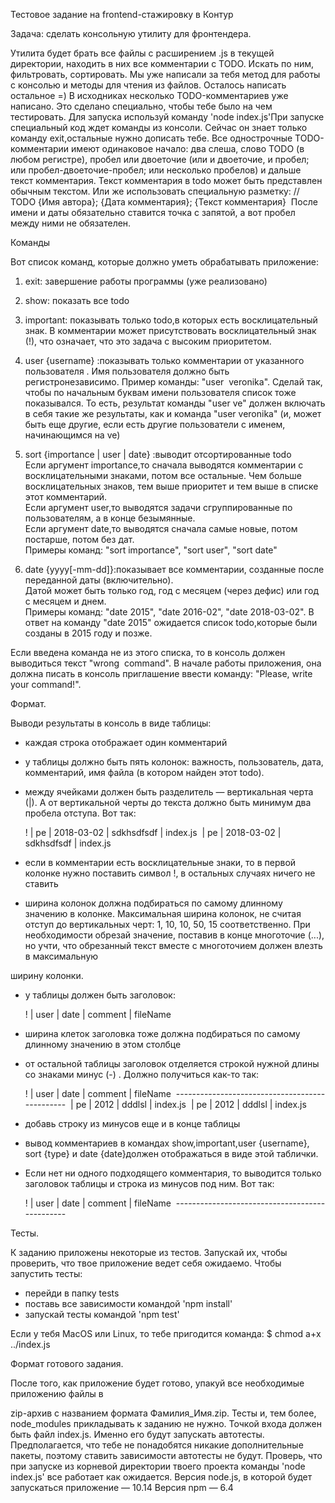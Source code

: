 Тестовое задание на frontend-стажировку в Контур 

 

Задача: сделать консольную утилиту для фронтендера. 

 

Утилита будет брать все файлы с расширением .js в текущей директории, находить в них 
все комментарии с TODO. Искать по ним, фильтровать, сортировать. 
Мы уже написали за тебя метод для работы с консолью и методы для чтения из файлов. 
Осталось написать остальное =) 
В исходниках несколько TODO-комментариев уже написано. Это сделано специально, 
чтобы тебе было на чем тестировать. 
Для запуска используй команду '​node index.js​'При запуске специальный код ждет 
команды из консоли. 
Сейчас он знает только команду ​exit​,остальные нужно дописать тебе. 
Все однострочные TODO-комментарии имеют одинаковое начало: два слеша, слово 
TODO (в любом регистре), пробел или двоеточие (или и двоеточие, и пробел; или 
пробел-двоеточие-пробел; или несколько пробелов) и дальше текст комментария. 
Текст комментария в todo может быть представлен обычным текстом. Или же 
использовать специальную разметку: 
// TODO {Имя автора}; {Дата комментария}; {Текст комментария} 
После имени и даты обязательно ставится точка с запятой, а вот пробел между ними не 
обязателен. 

 

 

Команды 

 

Вот список команд, которые должно уметь обрабатывать приложение: 
1. exit​: завершение работы программы (уже реализовано) 
2. show​: показать все ​todo 
3. important​: показывать только ​todo​,в которых есть восклицательный знак. 
В комментарии может присутствовать восклицательный знак (!), что означает, что 
это задача с высоким приоритетом. 
4. user {username} ​:показывать только комментарии от указанного 
пользователя . 
Имя пользователя должно быть регистронезависимо. Пример команды: "​user 
veronika​". Сделай так, чтобы по начальным буквам имени пользователя список 
тоже показывался. То есть, результат команды "​user ve​" должен включать в себя 
такие же результаты, как и команда "​user veronika​" (и, может быть еще другие, 
если есть другие пользователи с именем, начинающимся на ve) 


5. sort {importance | user | date} ​:выводит отсортированные todo  
Если аргумент ​importance​,то сначала выводятся комментарии с 
восклицательными знаками, потом все остальные.  Чем больше 
восклицательных знаков, тем выше приоритет и тем выше в списке этот 
комментарий.  
Если аргумент ​user​,то выводятся задачи сгруппированные по пользователям, а в 
конце безымянные.  
Если аргумент ​date​,то выводятся сначала самые новые, потом постарше, потом 
без дат.  
Примеры команд: "​sort importance"​, "​sort user​", "​sort date​" 
6. date {yyyy[-mm-dd]}​:показывает все комментарии, созданные после 
переданной даты (включительно).  
Датой может быть только год, год с месяцем (через дефис) или год с месяцем и 
днем.  
Примеры команд: "​date 2015​", "​date 2016-02​", "​date 2018-03-02​". 
В ответ на команду  "​date 2015​" ожидается список t​odo​,которые были созданы в 
2015 году и позже. 

 

Если введена команда не из этого списка, то в консоль должен выводиться текст "​wrong 
command​". 
В начале работы приложения, она должна писать в консоль приглашение ввести 
команду: "​Please, write your command!​". 

 

 

Формат. 

 

Выводи результаты в консоль в виде таблицы: 
- каждая строка отображает один комментарий 
- у таблицы должно быть пять колонок: важность, пользователь, дата, комментарий, имя 
файла (в котором найден этот todo). 
- между ячейками должен быть разделитель — вертикальная черта (|). А от 
вертикальной черты до текста должно быть минимум два пробела отступа. Вот так: 

 

  !  |  pe  |  2018-03-02  |  sdkhsdfsdf  |  index.js 
     |  pe  |  2018-03-02  |  sdkhsdfsdf  |  index.js 

 

- если в комментарии есть восклицательные знаки, то в первой колонке нужно поставить 
символ !, 
в остальных случаях ничего не ставить 
- ширина колонок должна подбираться по самому длинному значению в колонке. 
Максимальная ширина колонок, не считая отступ до вертикальных черт: 1, 10, 10, 50, 15 
соответственно. При необходимости обрезай значение, поставив в конце многоточие (...), 
но учти, что обрезанный текст вместе с многоточием должен влезть в максимальную 


ширину колонки. 
- у таблицы должен быть заголовок: 

 

  !  |  user  |  date  |  comment  | fileName 

 

- ширина клеток заголовка тоже должна подбираться по самому длинному значению в 
этом столбце 
- от остальной таблицы заголовок отделяется строкой нужной длины со знаками минус (-) 
. Должно получиться как-то так: 

 

  !  |  user  |  date  | comment  |  fileName 
----------------------------------------------- 
     |  pe    |  2012  | dddlsl   |  index.js 
     |  pe    |  2012  | dddlsl   |  index.js 

 

- добавь строку из минусов еще и в конце таблицы 
- вывод комментариев в командах ​show​,​important​,​user {username}​,​sort {type} 
и ​date {date}​должен отображаться в виде этой таблички. 
- Если нет ни одного подходящего комментария, то выводится только заголовок таблицы 
и строка из минусов под ним. Вот так: 

 

  !  |  user  |  date  | comment  |  fileName 
----------------------------------------------- 

 

 

 

Тесты. 

 

К заданию приложены некоторые из тестов. Запускай их, чтобы проверить, что твое 
приложение ведет себя ожидаемо. 
Чтобы запустить тесты: 
- перейди в папку ​tests 
- поставь все зависимости командой '​npm install​'
- запускай тесты командой '​npm test​'

 

Если у тебя MacOS или Linux, то тебе пригодится команда: 
$ chmod a+x ../index.js 

 

 

 

Формат готового задания. 

 

После того, как приложение будет готово, упакуй все необходимые приложению файлы в 


zip-архив с названием формата 
Фамилия_Имя.zip. Тесты и, тем более, node_modules прикладывать к заданию не нужно. 
Точкой входа должен быть файл index.js. Именно его будут запускать автотесты. 
Предполагается, что тебе не понадобятся 
никакие дополнительные пакеты, поэтому ставить зависимости автотесты не будут. 
Проверь, что при запуске из корневой директории твоего проекта команды 'node index.js' 
все работает как ожидается. 
Версия node.js, в которой будет запускаться приложение — 10.14 
Версия npm — 6.4 

 

 